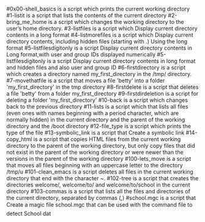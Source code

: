 #0x00-shell_basics is a script which prints the current working directory
#1-listit is a script that lists the contents of the current directory
#2-bring_me_home is a script which   changes the working directory to the user’s home directory.
#3-listfiles is a script which Display current directory contents in a long format
#4-listmorefiles is a script which Display current directory contents, including hidden files (starting with .) Using the long format
#5-listfilesdigitonly is a script Display current directory contents in Long format,with user and group IDs displayed numerically
#5-listfilesdigitonly is a script Display current directory contents in long format and hidden files and also user and group ID
#6-firstdirectory is a script which creates a directory named my_first_directory in the /tmp/ directory.
#7-movethatfile is a script that moves a file 'betty' into a folder 'my_first_directory' in the tmp directory
#8-firstdelete  is a script that deletes a file 'betty' from a folder my_first_directory
#9-firstdirdeletion is a script for deleting a folder 'my_first_directory'
#10-back is a script which changes back to the previous directory
#11-lists is a script which that lists all files (even ones with names beginning with a period character, which are normally hidden) in the current directory and the parent of the working directory and the /boot directory
#12-file_type is a script which prints the type of the file 
#13-symbolic_link is a script that Create a symbolic link 
#14-copy_html is a script that copies HTML files from the current working directory to the parent of the working directory, but only copy files that did not exist in the parent of the working directory or were newer than the versions in the parent of the working directory
#100-lets_move is a script that moves all files beginning with an uppercase letter to the directory /tmp/u
#101-clean_emacs is a script deletes all files in the current working directory that end with the character ~.
#102-tree is a script that  creates the directories welcome/, welcome/to/ and welcome/to/school in the current directory
#103-commas is a script that lists all the files and directories of the current directory, separated by commas (,)
#school.mgc is a script that Create a magic file school.mgc that can be used with the command file to detect School dat
